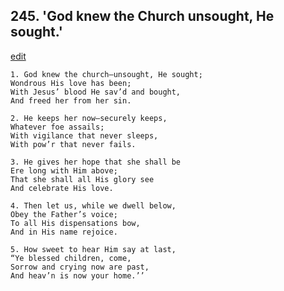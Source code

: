 
## 245.  'God knew the Church  unsought, He sought.'
[edit](https://docs.google.com/document/d/1nwb8gDlrtw7c9q8KT5u-PsEMe2c_JLtZ/edit?mode=html)



    1. God knew the church—unsought, He sought;
    Wondrous His love has been;
    With Jesus’ blood He sav’d and bought,
    And freed her from her sin.

    2. He keeps her now—securely keeps,
    Whatever foe assails;
    With vigilance that never sleeps,
    With pow’r that never fails.

    3. He gives her hope that she shall be
    Ere long with Him above;
    That she shall all His glory see 
    And celebrate His love.

    4. Then let us, while we dwell below,
    Obey the Father’s voice;
    To all His dispensations bow,
    And in His name rejoice.

    5. How sweet to hear Him say at last,
    “Ye blessed children, come,
    Sorrow and crying now are past,
    And heav’n is now your home.’’

